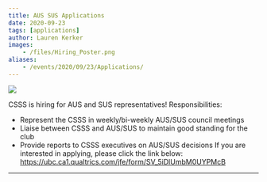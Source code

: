 ```yaml
---
title: AUS SUS Applications
date: 2020-09-23
tags: [applications]
author: Lauren Kerker
images:
    - /files/Hiring_Poster.png
aliases:
    - /events/2020/09/23/Applications/
---
```

![](/files/Hiring_Poster.png)

CSSS is hiring for AUS and SUS representatives!
Responsibilities:
- Represent the CSSS in weekly/bi-weekly AUS/SUS council meetings
- Liaise between CSSS and AUS/SUS to maintain good standing for the club
- Provide reports to CSSS executives on AUS/SUS decisions
If you are interested in applying, please click the link below:
https://ubc.ca1.qualtrics.com/jfe/form/SV_5iDlUmbM0UYPMcB

---
